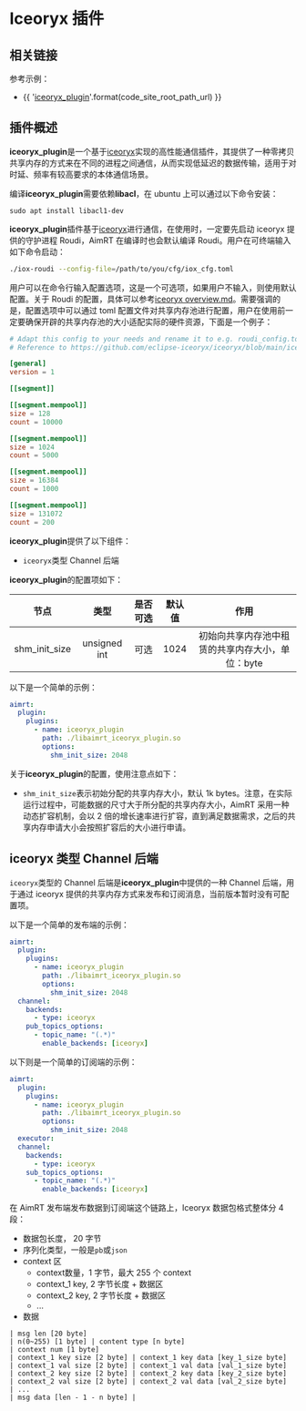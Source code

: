
# Iceoryx 插件


## 相关链接

参考示例：
- {{ '[iceoryx_plugin]({}/src/examples/plugins/iceoryx_plugin)'.format(code_site_root_path_url) }}


## 插件概述

**iceoryx_plugin**是一个基于[iceoryx](https://github.com/eclipse-iceoryx/iceoryx)实现的高性能通信插件，其提供了一种零拷贝共享内存的方式来在不同的进程之间通信，从而实现低延迟的数据传输，适用于对时延、频率有较高要求的本体通信场景。


编译**iceoryx_plugin**需要依赖**libacl**，在 ubuntu 上可以通过以下命令安装：
```shell
sudo apt install libacl1-dev
```


**iceoryx_plugin**插件基于[iceoryx](https://github.com/eclipse-iceoryx/iceoryx)进行通信，在使用时，一定要先启动 iceoryx 提供的守护进程 Roudi，AimRT 在编译时也会默认编译 Roudi。用户在可终端输入如下命令启动：
```bash
./iox-roudi --config-file=/path/to/you/cfg/iox_cfg.toml
```

用户可以在命令行输入配置选项，这是一个可选项，如果用户不输入，则使用默认配置。关于 Roudi 的配置，具体可以参考[iceoryx overview.md](https://github.com/eclipse-iceoryx/iceoryx/blob/main/doc/website/getting-started/overview.md)。需要强调的是，配置选项中可以通过 toml 配置文件对共享内存池进行配置，用户在使用前一定要确保开辟的共享内存池的大小适配实际的硬件资源，下面是一个例子：
```toml
# Adapt this config to your needs and rename it to e.g. roudi_config.toml
# Reference to https://github.com/eclipse-iceoryx/iceoryx/blob/main/iceoryx_posh/etc/iceoryx/roudi_config_example.toml

[general]
version = 1

[[segment]]

[[segment.mempool]]
size = 128
count = 10000

[[segment.mempool]]
size = 1024
count = 5000

[[segment.mempool]]
size = 16384
count = 1000

[[segment.mempool]]
size = 131072
count = 200
```

**iceoryx_plugin**提供了以下组件：
- `iceoryx`类型 Channel 后端


**iceoryx_plugin**的配置项如下：

| 节点             | 类型         | 是否可选| 默认值 | 作用 |
| :----:           | :----:       | :----: | :----:| :----: |
| shm_init_size    | unsigned int | 可选    | 1024   | 初始向共享内存池中租赁的共享内存大小，单位：byte |


以下是一个简单的示例：
```yaml
aimrt:
  plugin:
    plugins:
      - name: iceoryx_plugin
        path: ./libaimrt_iceoryx_plugin.so
        options:
          shm_init_size: 2048
```


关于**iceoryx_plugin**的配置，使用注意点如下：
- `shm_init_size`表示初始分配的共享内存大小，默认 1k bytes。注意，在实际运行过程中，可能数据的尺寸大于所分配的共享内存大小，AimRT 采用一种动态扩容机制，会以 2 倍的增长速率进行扩容，直到满足数据需求，之后的共享内存申请大小会按照扩容后的大小进行申请。



## iceoryx 类型 Channel 后端


`iceoryx`类型的 Channel 后端是**iceoryx_plugin**中提供的一种 Channel 后端，用于通过 iceoryx 提供的共享内存方式来发布和订阅消息，当前版本暂时没有可配置项。

以下是一个简单的发布端的示例：
```yaml
aimrt:
  plugin:
    plugins:
      - name: iceoryx_plugin
        path: ./libaimrt_iceoryx_plugin.so
        options:
          shm_init_size: 2048
  channel:
    backends:
      - type: iceoryx
    pub_topics_options:
      - topic_name: "(.*)" 
        enable_backends: [iceoryx]

```

以下则是一个简单的订阅端的示例：
```yaml
aimrt:
  plugin:
    plugins:
      - name: iceoryx_plugin
        path: ./libaimrt_iceoryx_plugin.so
        options:
          shm_init_size: 2048
  executor:
  channel:
    backends:
      - type: iceoryx
    sub_topics_options:
      - topic_name: "(.*)"
        enable_backends: [iceoryx]
```


在 AimRT 发布端发布数据到订阅端这个链路上，Iceoryx 数据包格式整体分 4 段：
- 数据包长度， 20 字节
- 序列化类型，一般是`pb`或`json`
- context 区
  - context数量，1 字节，最大 255 个 context
  - context_1 key, 2 字节长度 + 数据区
  - context_2 key, 2 字节长度 + 数据区
  - ...
- 数据

```
| msg len [20 byte]
| n(0~255) [1 byte] | content type [n byte]
| context num [1 byte]
| context_1 key size [2 byte] | context_1 key data [key_1_size byte]
| context_1 val size [2 byte] | context_1 val data [val_1_size byte]
| context_2 key size [2 byte] | context_2 key data [key_2_size byte]
| context_2 val size [2 byte] | context_2 val data [val_2_size byte]
| ...
| msg data [len - 1 - n byte] |
```
